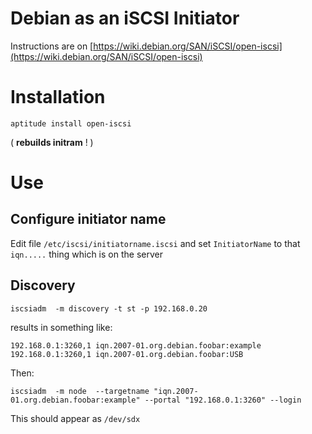 Debian as an iSCSI Initiator
============================

Instructions are on [https://wiki.debian.org/SAN/iSCSI/open-iscsi](https://wiki.debian.org/SAN/iSCSI/open-iscsi)

Installation
============

    aptitude install open-iscsi

( __rebuilds initram__ ! )

Use
===

Configure initiator name
------------------------

Edit file `/etc/iscsi/initiatorname.iscsi` and set `InitiatorName` to that `iqn.....` thing which is on the server

Discovery
---------

    iscsiadm  -m discovery -t st -p 192.168.0.20

results in something like:

    192.168.0.1:3260,1 iqn.2007-01.org.debian.foobar:example
    192.168.0.1:3260,1 iqn.2007-01.org.debian.foobar:USB

Then:

    iscsiadm  -m node  --targetname "iqn.2007-01.org.debian.foobar:example" --portal "192.168.0.1:3260" --login

This should appear as `/dev/sdx`
